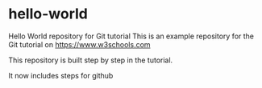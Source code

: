 # hello-world
Hello World repository for Git tutorial
This is an example repository for the Git tutorial on https://www.w3schools.com

This repository is built step by step in the tutorial.

It now includes steps for github
